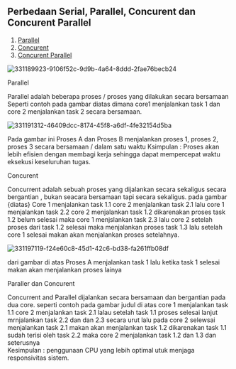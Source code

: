 
## Perbedaan Serial, Parallel, Concurent dan Concurent Parallel

1. [Parallel](parallel)
2. [Concurent](concurent)
3. [Concurent Parallel](concurent-parallel)







![331189923-9106f52c-9d9b-4a64-8ddd-2fae76becb24](https://github.com/rizkiyogatama27/SysOP24-3123521020/assets/160556478/c25cc923-8322-4c09-81bd-fcaa5ca8756b)


Parallel

Parallel adalah beberapa proses / proses yang dilakukan secara bersamaan
Seperti contoh pada gambar diatas dimana core1 menjalankan task 1 dan core 2 menjalankan task 2 secara bersamaan.

![331191312-46409dcc-8174-45f8-a6df-4fe32154d5ba](https://github.com/rizkiyogatama27/SysOP24-3123521020/assets/160556478/28a1b0e7-f14d-4ac6-93cb-a44e3439e07d)

Pada gambar ini Proses A dan Proses B menjalankan proses 1, proses 2, proses 3 secara bersamaan / dalam satu waktu 
Ksimpulan : Proses akan lebih efisien dengan membagi kerja sehingga dapat mempercepat waktu eksekusi keseluruhan tugas. 

Concurent

Concurrent adalah sebuah proses yang dijalankan secara sekaligus secara bergantian , bukan seacara bersamaan tapi secara sekaligus. pada gambar {diatas} Core 1 menjalankan task 1.1 core 2 menjalankan task 2.1 lalu core 1 menjalankan task 2.2 core 2 menjalankan task 1.2 dikarenakan proses task 1.2 belum selesai maka core 1 menjslankan task 2.3 lalu core 2 setelah proses dari task 1.2 selesai maka menjalankan proses task 1.3 lalu setelah core 1 selesai makan akan menjalankan proses setelahnya.

![331197119-f24e60c8-45d1-42c6-bd38-fa261ffb08df](https://github.com/rizkiyogatama27/SysOP24-3123521020/assets/160556478/95bbf426-f3d0-4491-a9b7-68d0c06a072e)


dari gambar di atas Proses A menjalankan task 1 lalu ketika task 1 selesai makan akan menjalankan proses lainya 

Paraller dan Concurent



Concurrent and Parallel dijalankan secara bersamaan dan bergantian pada dua core.
seperti contoh pada gambar judul di atas core 1 menjalankan task 1.1 core 2 menjalankan task 2.1 lalau setelah task 1.1 proses selesai lanjut mrnjalankan task 2.2 dan  dan 2.3 secara urut lalu pada core 2 selewsai menjalankan task 2.1 makan akan menjalankan task 1.2 dikarenakan task 1.1 sudah terisi oleh task 2.2 maka core 2 menjalankan task 1.2 dan 1.3 dan seterusnya   
Kesimpulan : penggunaan CPU yang lebih optimal utuk menjaga responsivitas sistem.
